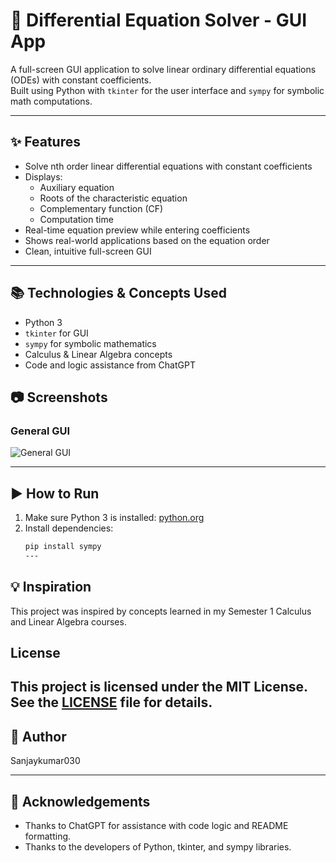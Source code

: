 # 🧮 Differential Equation Solver - GUI App

A full-screen GUI application to solve linear ordinary differential equations (ODEs) with constant coefficients.  
Built using Python with `tkinter` for the user interface and `sympy` for symbolic math computations.

---

## ✨ Features

- Solve nth order linear differential equations with constant coefficients  
- Displays:  
  - Auxiliary equation  
  - Roots of the characteristic equation  
  - Complementary function (CF)  
  - Computation time  
- Real-time equation preview while entering coefficients  
- Shows real-world applications based on the equation order  
- Clean, intuitive full-screen GUI

---

## 📚 Technologies & Concepts Used

- Python 3  
- `tkinter` for GUI  
- `sympy` for symbolic mathematics  
- Calculus & Linear Algebra concepts  
- Code and logic assistance from ChatGPT
 
## 📷 Screenshots

### General GUI

![General GUI](images/General%20GUI.png)


---
## ▶️ How to Run

1. Make sure Python 3 is installed: [python.org](https://python.org)  
2. Install dependencies:
   ```bash
   pip install sympy
   ---

## 💡 Inspiration

This project was inspired by concepts learned in my Semester 1 Calculus and Linear Algebra courses.


## License

This project is licensed under the MIT License. See the [LICENSE](LICENSE) file for details.
---

## 👤 Author

Sanjaykumar030

---

## 🙏 Acknowledgements

- Thanks to ChatGPT for assistance with code logic and README formatting.
- Thanks to the developers of Python, tkinter, and sympy libraries.

